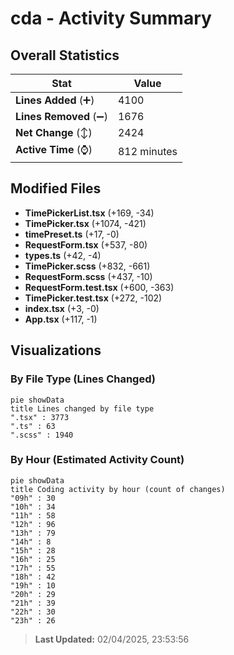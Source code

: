 # cda - Activity Summary 

## Overall Statistics

| Stat                   | Value                                                             |
| ---------------------- | ----------------------------------------------------------------- |
| **Lines Added** (➕)   | 4100                                          |
| **Lines Removed** (➖) | 1676                                        |
| **Net Change** (↕)    | 2424                |
| **Active Time** (⌚)   | 812 minutes |


## Modified Files
- **TimePickerList.tsx** (+169, -34)
- **TimePicker.tsx** (+1074, -421)
- **timePreset.ts** (+17, -0)
- **RequestForm.tsx** (+537, -80)
- **types.ts** (+42, -4)
- **TimePicker.scss** (+832, -661)
- **RequestForm.scss** (+437, -10)
- **RequestForm.test.tsx** (+600, -363)
- **TimePicker.test.tsx** (+272, -102)
- **index.tsx** (+3, -0)
- **App.tsx** (+117, -1)

## Visualizations

### By File Type (Lines Changed)

```mermaid
pie showData
title Lines changed by file type
".tsx" : 3773
".ts" : 63
".scss" : 1940
```

### By Hour (Estimated Activity Count)

```mermaid
pie showData
title Coding activity by hour (count of changes)
"09h" : 30
"10h" : 34
"11h" : 58
"12h" : 96
"13h" : 79
"14h" : 8
"15h" : 28
"16h" : 25
"17h" : 55
"18h" : 42
"19h" : 10
"20h" : 29
"21h" : 39
"22h" : 30
"23h" : 26
```


> **Last Updated:** 02/04/2025, 23:53:56